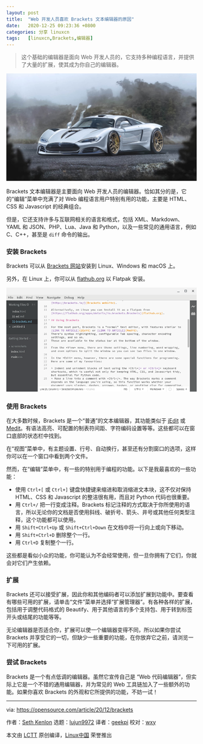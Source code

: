 ```yaml
---
layout: post
title:	"Web 开发人员喜欢 Brackets 文本编辑器的原因"
date:	2020-12-25 09:23:36 +0800 
categories:	分享 linuxcn 
tags:	[linuxcn,Brackets,编辑器]
---
```




> 
> 这个基础的编辑器是面向 Web 开发人员的，它支持多种编程语言，并提供了大量的扩展，使其成为你自己的编辑器。
> 
> 
> 


![](/Asserts/Images/album/202012/25/092259zy4xvxs4axmysuf9.jpg)


Brackets 文本编辑器是主要面向 Web 开发人员的编辑器。恰如其分的是，它的“编辑”菜单中充满了对 Web 编程语言用户特别有用的功能，主要是 HTML、CSS 和 Javascript 的经典组合。


但是，它还支持许多与互联网相关的语言和格式，包括 XML、Markdown、YAML 和 JSON、PHP、Lua、Java 和 Python，以及一些常见的通用语言，例如 C、C++，甚至是 `diff` 命令的输出。


### 安装 Brackets


Brackets 可以从 [Brackets 网站](http://brackets.io/)安装到 Linux、Windows 和 macOS 上。


另外，在 Linux 上，你可以从 [flathub.org](https://flathub.org/apps/details/io.brackets.Brackets) 以 Flatpak 安装。


![Brackets editor](/Asserts/Images/album/202012/25/092338m5qgtvtjbg4vj3bx.png "Brackets editor")


### 使用 Brackets


在大多数时候，Brackets 是一个“普通”的文本编辑器，其功能类似于 [jEdit](/article-12942-1.html) 或 [Medit](/article-12938-1.html)。有语法高亮、可配置的制表符间距、字符编码设置等等。这些都可以在窗口底部的状态栏中找到。


在“视图”菜单中，有主题设置、行号、自动换行，甚至还有分割窗口的选项，这样你可以在一个窗口中看到两个文件。


然而，在“编辑”菜单中，有一些的特别用于编程的功能。以下是我最喜欢的一些功能：


* 使用 `Ctrl+[` 或 `Ctrl+]` 键盘快捷键来缩进和取消缩进文本块，这不仅对保持 HTML、CSS 和 Javascript 的整洁很有用，而且对 Python 代码也很重要。
* 用 `Ctrl+/` 把一行变成注释。Brackets 标记注释的方式取决于你所使用的语言，所以无论你的文档是否使用斜线、破折号、箭头、井号或其他任何类型注释，这个功能都可以使用。
* 用 `Shift+Ctrl+Up` 或 `Shift+Ctrl+Down` 在文档中将一行向上或向下移动。
* 用 `Shift+Ctrl+D` 删除整个一行。
* 用 `Ctrl+D` 复制整个一行。


这些都是看似小众的功能，你可能认为不会经常使用，但一旦你拥有了它们，你就会对它们产生依赖。


### 扩展


Brackets 还可以接受扩展，因此你和其他编码者可以添加扩展到功能中。要查看有哪些可用的扩展，请单击“文件”菜单并选择“扩展管理器”。有各种各样的扩展，包括用于调整代码格式的 Beautify、用于其他语言的多个支持包、用于转到标签开头或结尾的功能等等。


无论编辑器是否适合你，扩展可以使一个编辑器变得不同，所以如果你尝试 Brackets 并享受它的一切，但缺少一些重要的功能，在你放弃它之前，请浏览一下可用的扩展。


### 尝试 Brackets


Brackets 是一个有点低调的编辑器。虽然它宣传自己是 “Web 代码编辑器”，但实际上它是一个不错的通用编辑器，并为常见的 Web 工具链加入了一些额外的功能。如果你喜欢 Brackets 的外观和它所提供的功能，不妨一试！




---


via: <https://opensource.com/article/20/12/brackets>


作者：[Seth Kenlon](https://opensource.com/users/seth) 选题：[lujun9972](https://github.com/lujun9972) 译者：[geekpi](https://github.com/geekpi) 校对：[wxy](https://github.com/wxy)


本文由 [LCTT](https://github.com/LCTT/TranslateProject) 原创编译，[Linux中国](https://linux.cn/) 荣誉推出
